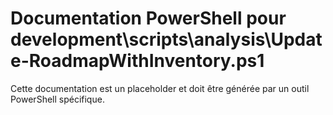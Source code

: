 # Documentation PowerShell pour development\scripts\analysis\Update-RoadmapWithInventory.ps1

Cette documentation est un placeholder et doit être générée par un outil PowerShell spécifique.
